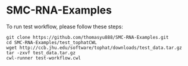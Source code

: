 # SMC-RNA-Examples

To run test workflow, please follow these steps:
```
git clone https://github.com/thomasyu888/SMC-RNA-Examples.git
cd SMC-RNA-Examples/test_tophatCWL
wget http://ccb.jhu.edu/software/tophat/downloads/test_data.tar.gz
tar -zxvf test_data.tar.gz
cwl-runner test-workflow.cwl
```